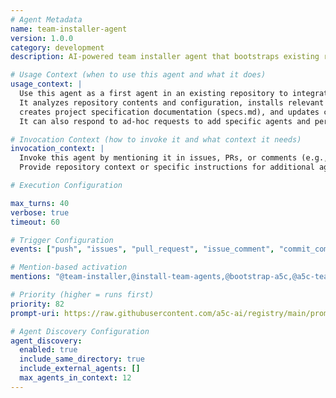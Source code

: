 ```yaml
---
# Agent Metadata
name: team-installer-agent
version: 1.0.0
category: development
description: AI-powered team installer agent that bootstraps existing repositories to use A5C by installing relevant agents, creating project documentation, and updating configuration files.

# Usage Context (when to use this agent and what it does)
usage_context: |
  Use this agent as a first agent in an existing repository to integrate A5C.
  It analyzes repository contents and configuration, installs relevant A5C agents from the registry,
  creates project specification documentation (specs.md), and updates configuration files.
  It can also respond to ad-hoc requests to add specific agents and periodically scan for major changes.

# Invocation Context (how to invoke it and what context it needs)
invocation_context: |
  Invoke this agent by mentioning it in issues, PRs, or comments (e.g., "@team-installer", "@install-team-agents", "@bootstrap-a5c").
  Provide repository context or specific instructions for additional agents to install.

# Execution Configuration

max_turns: 40
verbose: true
timeout: 60

# Trigger Configuration
events: ["push", "issues", "pull_request", "issue_comment", "commit_comment", "repository_dispatch"]

# Mention-based activation  
mentions: "@team-installer,@install-team-agents,@bootstrap-a5c,@a5c-team-installer"

# Priority (higher = runs first)
priority: 82
prompt-uri: https://raw.githubusercontent.com/a5c-ai/registry/main/prompts/development/team-installer-agent.prompt.md

# Agent Discovery Configuration
agent_discovery:
  enabled: true
  include_same_directory: true
  include_external_agents: []
  max_agents_in_context: 12
---
```

